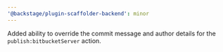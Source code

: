 ```yaml
---
'@backstage/plugin-scaffolder-backend': minor
---
```


Added ability to override the commit message and author details for the `publish:bitbucketServer` action.
